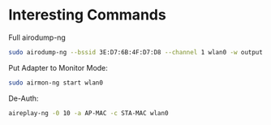 # Interesting Commands

Full airodump-ng

```bash
sudo airodump-ng --bssid 3E:D7:6B:4F:D7:D8 --channel 1 wlan0 -w output
```

Put Adapter to Monitor Mode:

```bash
sudo airmon-ng start wlan0
```

De-Auth:

```bash
aireplay-ng -0 10 -a AP-MAC -c STA-MAC wlan0
```


